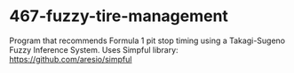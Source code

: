 # 467-fuzzy-tire-management
Program that recommends Formula 1 pit stop timing using a Takagi-Sugeno Fuzzy Inference System.
Uses Simpful library: https://github.com/aresio/simpful
